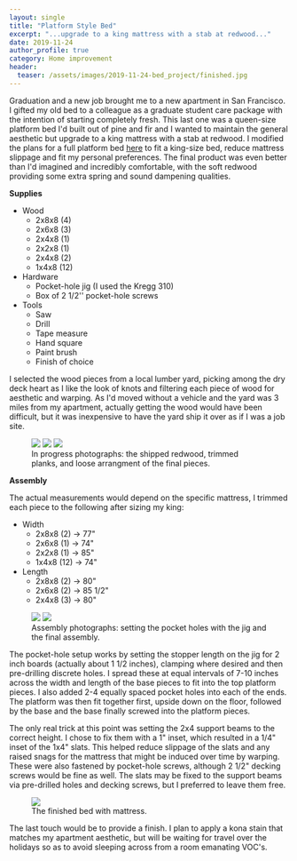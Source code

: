 ```yaml
---
layout: single
title: "Platform Style Bed"
excerpt: "...upgrade to a king mattress with a stab at redwood..."
date: 2019-11-24
author_profile: true
category: Home improvement
header: 
  teaser: /assets/images/2019-11-24-bed_project/finished.jpg
---
```



Graduation and a new job brought me to a new apartment in San Francisco. 
I gifted my old bed to a colleague as a graduate student care package with the intention of starting completely fresh. This last one was a queen-size platform bed I'd built out of pine and fir and I wanted to maintain the general aesthetic but upgrade to a king mattress with a stab at redwood. I modified the plans for a full platform bed [here](https://www.shanty-2-chic.com/wp-content/uploads/2014/08/DIY-Platform-Bed.pdf) to fit a king-size bed, reduce mattress slippage and fit my personal preferences. The final product was even better than I'd imagined and incredibly comfortable, with the soft redwood providing some extra spring and sound dampening qualities.


**Supplies** 

- Wood
  + 2x8x8 (4)  
  + 2x6x8 (3)  
  + 2x4x8 (1)  
  + 2x2x8 (1)  
  + 2x4x8 (2)  
  + 1x4x8 (12)  
- Hardware  
  + Pocket-hole jig (I used the Kregg 310)  
  + Box of 2 1/2'' pocket-hole screws    
- Tools  
  + Saw  
  + Drill  
  + Tape measure  
  + Hand square  
  + Paint brush  
  + Finish of choice  


I selected the wood pieces from a local lumber yard, picking among the dry deck heart as I like the look of knots and filtering each piece of wood for aesthetic and warping. As I'd moved without a vehicle and the yard was 3 miles from my apartment, actually getting the wood would have been difficult, but it was inexpensive to have the yard ship it over as if I was a job site.  


<figure class="third">
	<a href="/assets/images/2019-11-24-bed_project/redwood.jpg"><img src="/assets/images/2019-11-24-bed_project/redwood.jpg"></a>
	<a href="/assets/images/2019-11-24-bed_project/cutting.jpg"><img src="/assets/images/2019-11-24-bed_project/cutting.jpg"></a>
	<a href="/assets/images/2019-11-24-bed_project/arrangement.jpg"><img src="/assets/images/2019-11-24-bed_project/arrangement.jpg"></a>
	<figcaption>In progress photographs: the shipped redwood, trimmed planks, and loose arrangment of the final pieces.</figcaption>
</figure>


**Assembly** 


The actual measurements would depend on the specific mattress, I trimmed each piece to the following after sizing my king:  

- Width  
  + 2x8x8 (2) &#8594; 77"  
  + 2x6x8 (1) &#8594; 74"  
  + 2x2x8 (1) &#8594; 85"  
  + 1x4x8 (12) &#8594; 74"  
- Length  
  + 2x8x8 (2) &#8594; 80"  
  + 2x6x8 (2) &#8594; 85 1/2"  
  + 2x4x8 (3) &#8594; 80"  


<figure class="half">
        <a href="/assets/images/2019-11-24-bed_project/pocket_holes.jpg"><img src="/assets/images/2019-11-24-bed_project/pocket_holes.jpg"></a>
        <a href="/assets/images/2019-11-24-bed_project/completed_bed.jpg"><img src="/assets/images/2019-11-24-bed_project/completed_bed.jpg"></a>
       <figcaption>Assembly photographs: setting the pocket holes with the jig and the final assembly.</figcaption>
</figure>

The pocket-hole setup works by setting the stopper length on the jig for 2 inch boards (actually about 1 1/2 inches), clamping where desired and then pre-drilling discrete holes. I spread these at equal intervals of 7-10 inches across the width and length of the base pieces to fit into the top platform pieces. I also added 2-4 equally spaced pocket holes into each of the ends. The platform was then fit together first, upside down on the floor, followed by the base and the base finally screwed into the platform pieces.   

The only real trick at this point was setting the 2x4 support beams to the correct height. I chose to fix them with a 1" inset, which resulted in a 1/4" inset of the 1x4" slats. This helped reduce slippage of the slats and any raised snags for the mattress that might be induced over time by warping. These were also fastened by pocket-hole screws, although 2 1/2" decking screws would be fine as well. The slats may be fixed to the support beams via pre-drilled holes and decking screws, but I preferred to leave them free.   


<figure>
        <a href="/assets/images/2019-11-24-bed_project/finished.jpg"><img src="/assets/images/2019-11-24-bed_project/finished.jpg"></a>
      <figcaption>The finished bed with mattress.</figcaption>
</figure>


The last touch would be to provide a finish. I plan to apply a kona stain that matches my apartment aesthetic, but will be waiting for travel over the holidays so as to avoid sleeping across from a room emanating VOC's.  


